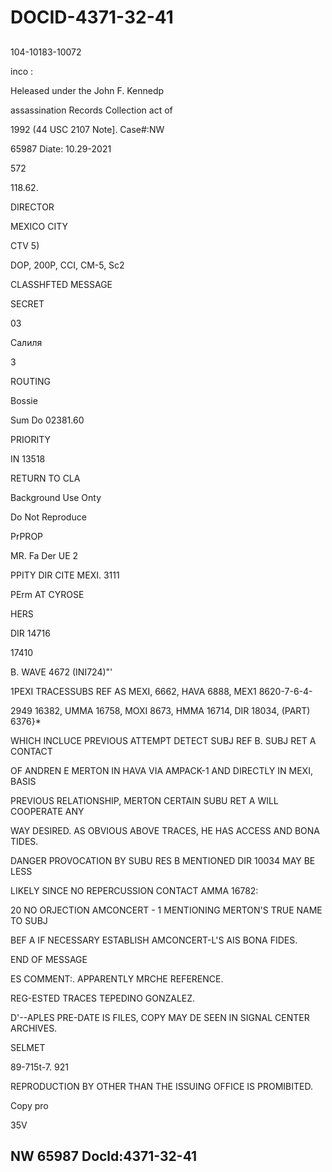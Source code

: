 # DOCID-4371-32-41

##
104-10183-10072

inco :

Heleased under the John F. Kennedp

assassination Records Collection act of

1992 (44 USC 2107 Note]. Case#:NW

65987 Diate: 10.29-2021

572

118.62.

DIRECTOR

MEXICO CITY

CTV 5)

DOP, 200P, CCI, CM-5, Sc2

CLASSHFTED MESSAGE

SECRET

03

Салиля

3

ROUTING

Bossie

Sum Do 02381.60

PRIORITY

IN 13518

RETURN TO CLA

Background Use Onty

Do Not Reproduce

PrPROP

MR. Fa Der UE 2

PPITY DIR CITE MEXI. 3111

PErm AT CYROSE

HERS

DIR 14716

17410

B. WAVE 4672 (INI724)"'

1PEXI TRACESSUBS REF AS MEXI, 6662, HAVA 6888, MEX1 8620-7-6-4-

2949 16382, UMMA 16758, MOXI 8673, HMMA 16714, DIR 18034, (PART) 6376}*

WHICH INCLUCE PREVIOUS ATTEMPT DETECT SUBJ REF B. SUBJ RET A CONTACT

OF ANDREN E MERTON IN HAVA VIA AMPACK-1 AND DIRECTLY IN MEXI, BASIS

PREVIOUS RELATIONSHIP, MERTON CERTAIN SUBU RET A WILL COOPERATE ANY

WAY DESIRED. AS OBVIOUS ABOVE TRACES, HE HAS ACCESS AND BONA TIDES.

DANGER PROVOCATION BY SUBU RES B MENTIONED DIR 10034 MAY BE LESS

LIKELY SINCE NO REPERCUSSION CONTACT AMMA 16782:

20 NO ORJECTION AMCONCERT - 1 MENTIONING MERTON'S TRUE NAME TO SUBJ

BEF A IF NECESSARY ESTABLISH AMCONCERT-L'S AIS BONA FIDES.

END OF MESSAGE

ES COMMENT:. APPARENTLY MRCHE REFERENCE.

REG-ESTED TRACES TEPEDINO GONZALEZ.

D'--APLES PRE-DATE IS FILES, COPY MAY DE SEEN IN SIGNAL CENTER ARCHIVES.

SELMET

89-715t-7. 921

REPRODUCTION BY OTHER THAN THE ISSUING OFFICE IS PROMIBITED.

Copy pro

35V

NW 65987 Docld:4371-32-41
---

